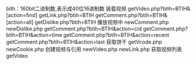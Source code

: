 bith：160bit二进制数,表示成40位16进制数
装载视频
getVideo.php?btih=BTIH&[action=find]
getLink.php?btih=BTIH
getComment.php?btih=BTIH&[action=all]
getDislike.php?btih=BTIH
播放视频中
newComment.php
newDislike.php
getComment.php?btih=BTIH&action=cid
getComment.php?btih=BTIH&action=time
getComment.php?btih=BTIH&action=recent
getComment.php?btih=BTIH&action=last
获取饼干
getVcode.php
newCookie.php
创建视频与引用
newVideo.php
newLink.php
获取视频列表
getVideo

